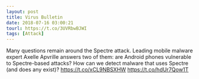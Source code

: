 ```yaml
---
layout: post
title: Virus Bulletin
date: 2018-07-16 03:00:21
tourl: https://t.co/3UVRbwBJWI
tags: [Attack]
---
```

Many questions remain around the Spectre attack. Leading mobile malware expert Axelle Apvrille answers two of them: are Android phones vulnerable to Spectre-based attacks? How can we detect malware that uses Spectre (and does any exist)?
https://t.co/xCL9NBSXHW https://t.co/hdUr7Qow1T